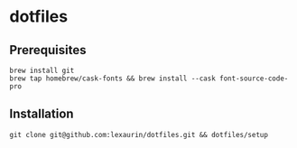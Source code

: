 # dotfiles

## Prerequisites

```
brew install git
brew tap homebrew/cask-fonts && brew install --cask font-source-code-pro
```

## Installation

```
git clone git@github.com:lexaurin/dotfiles.git && dotfiles/setup
```
